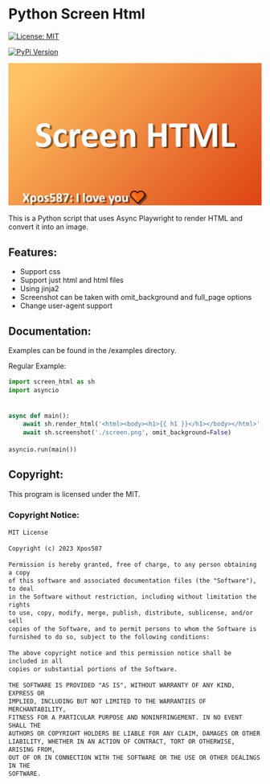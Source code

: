 # Python Screen Html

[![License: MIT](https://img.shields.io/badge/License-MIT-yellow.svg)](https://opensource.org/licenses/MIT)

[![PyPi Version](https://img.shields.io/pypi/v/minecraft-monitoring-api.svg)](https://pypi.org/project/screen-html/)

<img src="https://raw.githubusercontent.com/Xpos587/screen-html/main/screen.png?raw=true" alt></img>

This is a Python script that uses Async Playwright to render HTML and convert it into an image.

## Features:
- Support css
- Support just html and html files
- Using jinja2
- Screenshot can be taken with omit_background and full_page options
- Change user-agent support

## Documentation:
Examples can be found in the /examples directory.

Regular Example:
```python 
import screen_html as sh
import asyncio


async def main():
    await sh.render_html('<html><body><h1>{{ h1 }}</h1></body></html>', {'h1': 'Hello world!'})
    await sh.screenshot('./screen.png', omit_background=False)

asyncio.run(main())
```

## Copyright:
This program is licensed under the MIT.

### Copyright Notice:
```
MIT License

Copyright (c) 2023 Xpos587

Permission is hereby granted, free of charge, to any person obtaining a copy
of this software and associated documentation files (the "Software"), to deal
in the Software without restriction, including without limitation the rights
to use, copy, modify, merge, publish, distribute, sublicense, and/or sell
copies of the Software, and to permit persons to whom the Software is
furnished to do so, subject to the following conditions:

The above copyright notice and this permission notice shall be included in all
copies or substantial portions of the Software.

THE SOFTWARE IS PROVIDED "AS IS", WITHOUT WARRANTY OF ANY KIND, EXPRESS OR
IMPLIED, INCLUDING BUT NOT LIMITED TO THE WARRANTIES OF MERCHANTABILITY,
FITNESS FOR A PARTICULAR PURPOSE AND NONINFRINGEMENT. IN NO EVENT SHALL THE
AUTHORS OR COPYRIGHT HOLDERS BE LIABLE FOR ANY CLAIM, DAMAGES OR OTHER
LIABILITY, WHETHER IN AN ACTION OF CONTRACT, TORT OR OTHERWISE, ARISING FROM,
OUT OF OR IN CONNECTION WITH THE SOFTWARE OR THE USE OR OTHER DEALINGS IN THE
SOFTWARE.
```